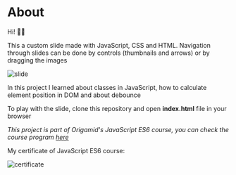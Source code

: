 # About

Hi! 👋🏾

This a custom slide made with JavaScript, CSS and HTML. Navigation through slides can be done by controls (thumbnails and arrows) or by dragging the images

![slide](https://media3.giphy.com/media/UKTT9oIBrmnucbNRWE/giphy.gif?cid=790b7611b351d2bbc0fe62c67861f0a9c6826407d0cea20c&rid=giphy.gif&ct=g)

In this project I learned about classes in JavaScript, how to calculate element position in DOM and about debounce

To play with the slide, clone this repository and open **index.html** file in your browser

_This project is part of Origamid's JavaScript ES6 course, you can check the course program [here](https://www.origamid.com/curso/javascript-completo-es6/)_

My certificate of JavaScript ES6 course:

![certificate](https://user-images.githubusercontent.com/53412533/125165110-e7b3c280-e16b-11eb-9c82-e1d9fc925dd0.jpg)

